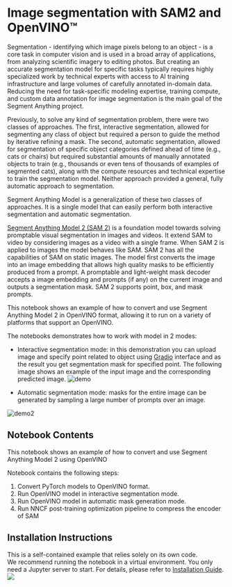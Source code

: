 # Image segmentation with SAM2 and OpenVINO™


Segmentation - identifying which image pixels belong to an object - is a core task in computer vision and is used in a broad array of applications, from analyzing scientific imagery to editing photos. But creating an accurate segmentation model for specific tasks typically requires highly specialized work by technical experts with access to AI training infrastructure and large volumes of carefully annotated in-domain data. Reducing the need for task-specific modeling expertise, training compute, and custom data annotation for image segmentation is the main goal of the Segment Anything project.

Previously, to solve any kind of segmentation problem, there were two classes of approaches. The first, interactive segmentation, allowed for segmenting any class of object but required a person to guide the method by iterative refining a mask. The second, automatic segmentation, allowed for segmentation of specific object categories defined ahead of time (e.g., cats or chairs) but required substantial amounts of manually annotated objects to train (e.g., thousands or even tens of thousands of examples of segmented cats), along with the compute resources and technical expertise to train the segmentation model. Neither approach provided a general, fully automatic approach to segmentation.

Segment Anything Model is a generalization of these two classes of approaches. It is a single model that can easily perform both interactive segmentation and automatic segmentation.

[Segment Anything Model 2 (SAM 2)](https://ai.meta.com/sam2/) is a foundation model towards solving promptable visual segmentation in images and videos. It extend SAM to video by considering images as a video with a single frame. When SAM 2 is applied to images the model behaves like SAM. SAM 2 has all the capabilities of SAM on static images. The model first converts the image into an image embedding that allows high quality masks to be efficiently produced from a prompt. A promptable and light-weight mask decoder accepts a image embedding and prompts (if any) on the current image and outputs a segmentation mask. SAM 2 supports point, box, and mask prompts.


This notebook shows an example of how to convert and use Segment Anything Model 2 in OpenVINO format, allowing it to run on a variety of platforms that support an OpenVINO.

The notebooks demonstrates how to work with model in 2 modes:

* Interactive segmentation mode: in this demonstration you can upload image and specify point related to object using [Gradio](https://gradio.app/) interface and as the result you get segmentation mask for specified point.
The following image shows an example of the input image and the corresponding predicted image.
![demo](https://user-images.githubusercontent.com/29454499/231464914-bd2a683c-28b2-44d4-960e-dce3e3ddebc3.png)

* Automatic segmentation mode: masks for the entire image can be generated by sampling a large number of prompts over an image.

![demo2](https://user-images.githubusercontent.com/29454499/231468849-1cd11e68-21e2-44ed-8088-b792ef50c32d.png)


## Notebook Contents

This notebook shows an example of how to convert and use Segment Anything Model 2 using OpenVINO

Notebook contains the following steps:
1. Convert PyTorch models to OpenVINO format.
2. Run OpenVINO model in interactive segmentation mode.
3. Run OpenVINO model in automatic mask generation mode.
4. Run NNCF post-training optimization pipeline to compress the encoder of SAM


## Installation Instructions

This is a self-contained example that relies solely on its own code.</br>
We recommend running the notebook in a virtual environment. You only need a Jupyter server to start.
For details, please refer to [Installation Guide](../../README.md).
<img referrerpolicy="no-referrer-when-downgrade" src="https://static.scarf.sh/a.png?x-pxid=5b5a4db0-7875-4bfb-bdbd-01698b5b1a77&file=notebooks/sam2-image-segmentation/README.md" />
